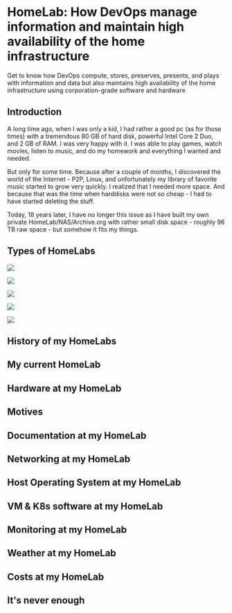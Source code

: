 # HomeLab: How DevOps manage information and maintain high availability of the home infrastructure

Get to know how DevOps compute, stores, preserves, presents, and plays with information and data but also maintains high availability of the home infrastructure using corporation-grade software and hardware

## Introduction
A long time ago, when I was only a kid, I had rather a good pc (as for those times) with a tremendous 80 GB of hard disk, powerful Intel Core 2 Duo, and 2 GB of RAM. I was very happy with it. I was able to play games, watch movies, listen to music, and do my homework and everything I wanted and needed.

But only for some time. Because after a couple of months, I discovered the world of the Internet - P2P, Linux, and unfortunately my library of favorite music started to grow very quickly. I realized that I needed more space. And because that was the time when harddisks were not so cheap - I had to have started deleting the stuff.

Today, 18 years later, I have no longer this issue as I have built my own private HomeLab/NAS/Archive.org with rather small disk space - roughly 96 TB raw space - but somehow it fits my things.

## Types of HomeLabs

![](./pic/image1.png)

![](./pic/image2.jpeg)

![](./pic/image3.png)

![](./pic/image4.jpeg)

![](./pic/image5.png)

## History of my HomeLabs

## My current HomeLab

## Hardware at my HomeLab

## Motives

## Documentation at my HomeLab

## Networking at my HomeLab

## Host Operating System at my HomeLab

## VM & K8s software at my HomeLab

## Monitoring at my HomeLab

## Weather at my HomeLab

## Costs at my HomeLab

## It's never enough
